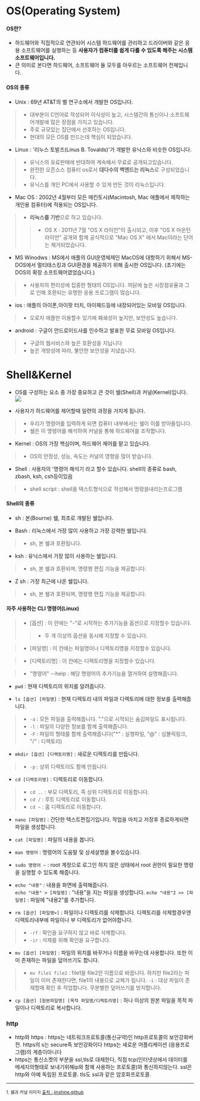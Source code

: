 # OS(Operating System)

#### OS란?

* 하드웨어와 직접적으로 연관되어 시스템 하드웨어를 관리하고 드라이버와 같은 응용 소프트웨어를 실행하는 등 **사용자가 컴퓨터를 쉽게 다룰 수 있도록 해주는 시스템 소프트웨어입니다.**  
* 큰 의미로 본다면 하드웨어, 소프트웨어 둘 모두를 아우르는 소프트웨어 전체입니다.

#### OS의 종류

* Unix : 69년 AT&T의 벨 연구소에서 개발한 OS입니다. 
> * 대부분이 C언어로 작성되어 이식성이 높고, 시스템간의 통신이나 소프트웨어개발에 많은 장점을 가지고 있습니다.
> * 주로 규모있는 집단에서 선호하는 OS입니다.
> * 현대의 모든 OS를 만드는데 핵심이 되었습니다.

* Linux : '리누스 토발즈(Linus B. Tovalds)'가 개발한 유닉스와 비슷한 OS입니다.
> * 유닉스의 유료판매에 반대하여 계속해서 무료로 공개되고있습니다.
> * 완전한 오픈소스 컴퓨터 os로서 **대다수의 백엔드는 리눅스**로 구성되었습니다.
> * 유닉스를 개인 PC에서 사용할 수 있게 만든 것이 리눅스입니다.

* Mac OS : 2002년 4월부터 모든 매킨토시(Macintosh, Mac 애플에서 제작하는 개인용 컴퓨터)에 적용되는 OS입니다.
> * **리눅스를 기반**으로 하고 있습니다.
>> * OS X : 2011년 7월 "OS X 라이언"이 출시되고, 이후 "OS X 마운틴 라이언" 공개와 함께 공식적으로 "Mac OS X" 에서 Mac이라는 단어는 제거되었습니다.

* MS Winodws : MS에서 애플의 GUI운영체제인 MacOS에 대항하기 위해서 MS-DOS에서 멀티태스킹과 GUI환경을 제공하기 위해 출시한 OS입니다. (초기에는 DOS의 확장 소프트웨어였었습니다.)
> * 사용자의 편리성에 집중한 형태의 OS입니다. 까닭에 높은 시장점유율과 그로 인해 호환되는 유명한 응용 프로그램이 많습니다.

* ios : 애플의 아이폰,아이팟 터치, 아이패드등에 내장되어있는 모바일 OS입니다.
> * 오로지 애플만 이용할수 있기에 폐쇄성이 높지만, 보안성도 높습니다.

* android : 구글이 안드로이드사를 인수하고 발표한 무료 모바일 OS입니다.
> * 구글의 웹서비스와 높은 호환성을 지닙니다
> * 높은 개방성에 따라, 불안한 보안성을 지녔습니다.


# Shell&Kernel
* OS를 구성하는 요소 중 가장 중요하고 큰 것이 쉘(Shell)과 커널(Kernel)입니다.
![](Shell&Kernel)

* 사용자가 하드웨어를 제어할때 일련의 과정을 거치게 됩니다.
> * 우리가 명령어를 입력하게 되면 컴퓨터 내부에서는 쉘이 이를 받아들입니다.
> * 쉘은 이 명령어를 해석하여 커널을 통해 하드웨어를 조작합니다.

* Kernel : OS의 가장 핵심이며, 하드웨어 제어를 맡고 있습니다. 
> * OS의 안정성, 성능, 속도는 커널의 영향을 많이 받습니다.

* Shell : 사용자의 '명령어 해석기 라고 할수 있습니다. shell의 종류로 bash, zbash, ksh, csh등이있음  
> * shell script : shell을 텍스트형식으로 작성해서 명령을내리는프로그램  

#### Shell의 종류

* sh : 본(Bourne) 쉘, 최초로 개발된 쉘입니다.  

* Bash : 리눅스에서 가장 많이 사용하고 가장 강력한 쉘입니다.
> * sh, 본 쉘과 호환됩니다.

* ksh : 유닉스에서 가장 많이 사용하는 쉘입니다.
> * sh, 본 쉘과 호환되며, 명령행 편집 기능을 제공합니다.

* Z sh : 가장 최근에 나온 쉘입니다.
> * sh, 본 쉘과 호환되며, 명령행 편집 기능을 제공합니다.

#### 자주 사용하는 CLI 명령어(Linux)

> * [옵션] : 이 란에는 "-"로 시작하는 추가기능을 옵션으로 지정할수 있습니다.
>> * 두 개 이상의 옵션을 동시에 지정할 수 있습니다.

> * [파일명] : 이 칸에는 파일명이나 디렉토리명을 지정할수 있습니다.

> * [디렉토리명] : 이 칸에는 디렉토리명을 지정할수 있습니다.

> * "명령어" --help : 해당 명령어의 추가기능을 열거하여 설명해줍니다.

* `pwd` : 현재 디렉토리의 위치를 알려줍니다. 

* `ls [옵션] [파일명]` : 현재 디렉토리 내의 파일과 디렉토리에 대한 정보를 출력해줍니다.
> * `-a` : 모든 파일을 출력해줍니다. "."으로 시작되는 숨김파일도 표시됩니다.
> * `-l` : 파일의 다양한 정보를 함께 출력해줍니다.
> * `-F` : 파일의 형태를 함께 출력해줍니다("\*" : 실행파일, "@" : 심볼릭링크, "/" : 디렉토리)

* `mkdir [옵션] [디렉토리명]` : 새로운 디렉토리를 만듭니다. 
> * `-p` : 상위 디렉토리도 함께 만듭니다. 

* `cd [디렉토리명]` : 디렉토리로 이동합니다. 
> * `cd ..` : 부모 디렉토리, 즉 상위 디렉토리로 이동합니다. 
> * `cd /` : 루트 디렉토리로 이동합니다.
> * `cd ~` : 홈 디렉토리로 이동합니다.

* `nano [파일명]` : 간단한 텍스트편집기입니다. 작업을 마치고 저장후 종료하게되면 파일을 생성합니다.
  
* `cat [파일명]` : 파일의 내용을 봅니다.  

* `man 명령어` : 명령어의 도움말 및 상세설명을 볼수있습니다.  

* `sudo 명령어 ~` : root 계정으로 로그인 하지 않은 상태에서 root 권한이 필요한 명령을 실행할 수 있도록 해줍니다. 

* `echo "내용"` : 내용을 화면에 출력해줍니다.  
  `echo "내용" > [파일명]` : "내용"을 지는 파일을 생성합니다.
  `echo "내용"2 >> [파일명]` : 파일에 "내용2"를 추가합니다.

* `rm [옵션] [파일명>]` : 파일이나 디렉토리를 삭제합니다. 디렉토리를 삭제할경우엔 디렉토리내부에 파일이나 부 디렉토리가 없어야합니다.  
> * `-rf` : 확인을 요구하지 않고 바로 삭제합니다.  
> * `-ir` : 삭제를 위해 확인을 요구합니다.

* `mv [옵션] [파일명]` : 파일의 위치를 바꾸거나 이름을 바꾸는데 사용합니다. 또한 이미 존재하는 파일을 덮어쓰기도 합니다.
> * `mv file1 file2` : file1을 file2란 이름으로 바꿉니다. 하지만 file2라는 파일이 이미 존재한다면, file1의 내용으로 교체가 됩니다.
> `-i` : 대상 파일이 존재할때 확인 후 작업합니다. 무분별한 덮어쓰기를 방지합니다.

* `cp [옵션] [원본파일명] [목적 파일명/디렉토리명]` : 하나 이상의 원본 파일을 목적 파일이나 디렉토리로 복사합니다.

### http

* http와 https : https는 네트워크프로토콜(통신규약)인 http프로토콜의 보안강화버전. https의 s는 secure즉 보안강화이다 https는 새로운 어플리케이션 (응용프로그램)의 계층이아니다
* https는 통신소켓의 부분을 ssl,tls로 대체한다, 직접 tcp(인터넷상에서 데이터를 메세지의형태로 보내기위해ip와 함께 사용하는 프로토콜)와 통신하지않는다. ssl은 http와 아예 독립된 프로토콜. tls도 ssl과 같은 암호화프로토콜. 

---
<sub>1. 쉘과 커널 이미지 [출처 : jinshine.github](https://jinshine.github.io/2018/05/10/%EC%BB%B4%ED%93%A8%ED%84%B0%20%EA%B8%B0%EC%B4%88/%EC%BB%A4%EB%84%90(Kernel)%EA%B3%BC%20%EC%89%98(Shell)/)</sub>
